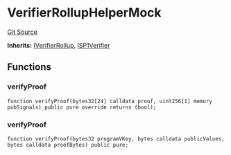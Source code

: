 # VerifierRollupHelperMock
[Git Source](https://github.com/agglayer/agglayer-contracts/blob/112a010b7c8b14335e5fe1a9bffc11bd2459df05/contracts/mocks/VerifierRollupHelperMock.sol)

**Inherits:**
[IVerifierRollup](/contracts/interfaces/IVerifierRollup.sol/interface.IVerifierRollup.md), [ISP1Verifier](/contracts/v2/interfaces/ISP1Verifier.sol/interface.ISP1Verifier.md)


## Functions
### verifyProof


```solidity
function verifyProof(bytes32[24] calldata proof, uint256[1] memory pubSignals) public pure override returns (bool);
```

### verifyProof


```solidity
function verifyProof(bytes32 programVKey, bytes calldata publicValues, bytes calldata proofBytes) public pure;
```

